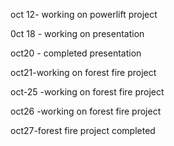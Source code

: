 oct 12- working on powerlift project

0ct 18 - working on presentation 

oct20 - completed presentation

oct21-working on forest fire project

oct-25 -working on forest fire project

oct26 -working on forest fire project

oct27-forest fire project completed

